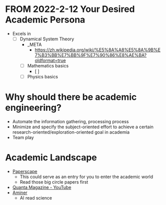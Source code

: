 # FROM 2022-2-12 Your Desired Academic Persona
- Excels in
  - [ ] Dynamical System Theory
    - _META
      - https://zh.wikipedia.org/wiki/%E5%8A%A8%E5%8A%9B%E7%B3%BB%E7%BB%9F%E7%90%86%E8%AE%BA?oldformat=true
    - [ ] Mathematics basics
      - [ ] 
    - [ ] Physics basics

# Why should there be academic engineering?
- Automate the information gathering, processing process
- Minimize and specify the subject-oriented effort to achieve a certain research-oriented/exploration-oriented goal in academia
- Team play


# Academic Landscape
- [Paperscape](https://paperscape.org/)
  - This could serve as an entry for you to enter the academic world
  - Read those big circle papers first
- [Quanta Magazine - YouTube](https://www.youtube.com/channel/UCTpmmkp1E4nmZqWPS-dl5bg)
- [Aminer](https://www.aminer.cn/)
  - AI read science